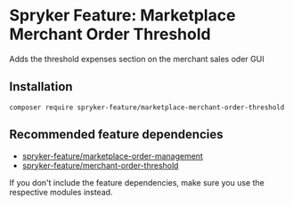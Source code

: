 # Spryker Feature: Marketplace Merchant Order Threshold

Adds the threshold expenses section on the merchant sales oder GUI

## Installation

```
composer require spryker-feature/marketplace-merchant-order-threshold
```

## Recommended feature dependencies
- [spryker-feature/marketplace-order-management](https://github.com/spryker-feature/marketplace-order-management)
- [spryker-feature/merchant-order-threshold](https://github.com/spryker-feature/merchant-order-threshold)

If you don't include the feature dependencies, make sure you use the respective modules instead.
